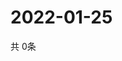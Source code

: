 # 2022-01-25
  共 0条

  <!-- BEGIN -->
  <!-- 最后更新时间Tue Jan 25 2022 09:04:30 GMT+0000 (Coordinated Universal Time) -->
  
  <!-- END -->
  
  